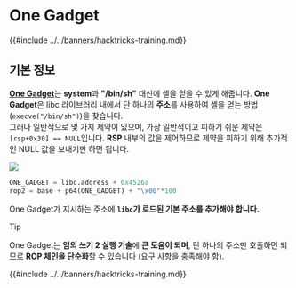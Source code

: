# One Gadget

{{#include ../../banners/hacktricks-training.md}}

## 기본 정보

[**One Gadget**](https://github.com/david942j/one_gadget)는 **system**과 **"/bin/sh"** 대신에 셸을 얻을 수 있게 해줍니다. **One Gadget**은 libc 라이브러리 내에서 단 하나의 **주소**를 사용하여 셸을 얻는 방법(`execve("/bin/sh")`)을 찾습니다.\
그러나 일반적으로 몇 가지 제약이 있으며, 가장 일반적이고 피하기 쉬운 제약은 `[rsp+0x30] == NULL`입니다. **RSP** 내부의 값을 제어하므로 제약을 피하기 위해 추가적인 NULL 값을 보내기만 하면 됩니다.

![](<../../images/image (615).png>)
```python
ONE_GADGET = libc.address + 0x4526a
rop2 = base + p64(ONE_GADGET) + "\x00"*100
```
One Gadget가 지시하는 주소에 **`libc`가 로드된 기본 주소를 추가해야 합니다.**

> [!TIP]
> One Gadget는 **임의 쓰기 2 실행 기술**에 **큰 도움이 되며**, 단 하나의 주소만 호출하면 되므로 **ROP 체인을 단순화**할 수 있습니다 (요구 사항을 충족해야 함). 

{{#include ../../banners/hacktricks-training.md}}
